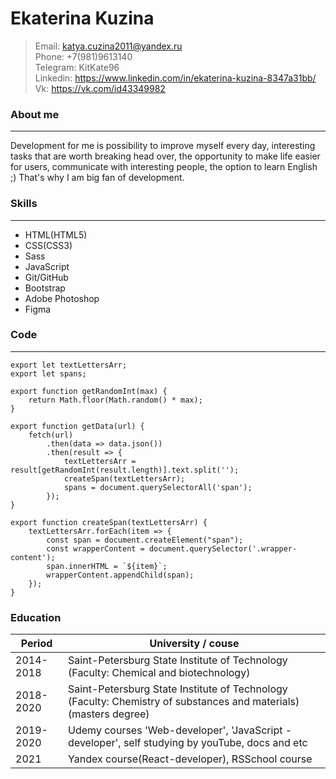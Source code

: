 # Ekaterina Kuzina

> Email: katya.cuzina2011@yandex.ru   
> Phone: +7(981)9613140   
> Telegram: KitKate96   
> Linkedin: https://www.linkedin.com/in/ekaterina-kuzina-8347a31bb/  
> Vk: https://vk.com/id43349982

### About me
***
Development for me is possibility to improve myself every day, interesting tasks that are worth breaking head over, the opportunity to make life easier for users, communicate with interesting people, the option to learn English ;) 
That's why I am big fan of development.
### Skills
***
- HTML(HTML5)
- CSS(CSS3)
- Sass
- JavaScript
- Git/GitHub
- Bootstrap
- Adobe Photoshop
- Figma

### Code
***

``` 
export let textLettersArr;
export let spans;

export function getRandomInt(max) {
    return Math.floor(Math.random() * max);
}

export function getData(url) {
    fetch(url)
        .then(data => data.json())
        .then(result => {
            textLettersArr = result[getRandomInt(result.length)].text.split('');
            createSpan(textLettersArr);
            spans = document.querySelectorAll('span');
        });
}

export function createSpan(textLettersArr) {
    textLettersArr.forEach(item => {
        const span = document.createElement("span");
        const wrapperContent = document.querySelector('.wrapper-content');
        span.innerHTML = `${item}`;
        wrapperContent.appendChild(span);
    });
}
```

### Education

| Period        | University / couse |
| ------------- | -------------------|
| 2014-2018     | Saint-Petersburg State Institute of Technology (Faculty: Chemical and biotechnology) |
| 2018-2020     | Saint-Petersburg State Institute of Technology (Faculty: Chemistry of substances and materials)(masters degree) |
| 2019-2020     | Udemy courses 'Web-developer', 'JavaScript - developer', self studying by youTube, docs and etc  |
| 2021          | Yandex course(React-developer), RSSchool course |
